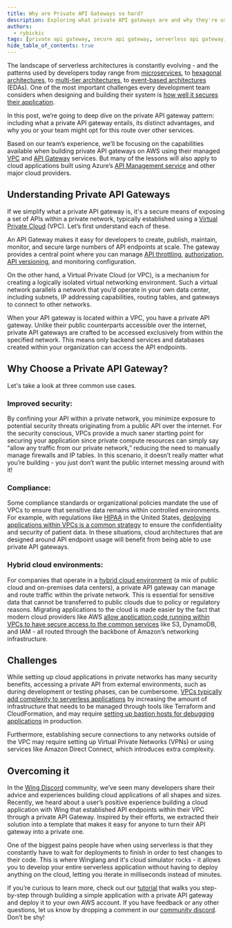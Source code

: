 ```yaml
---
title: Why are Private API Gateways so hard?
description: Exploring what private API gateways are and why they're used in the context of the serverless architecture landscape.
authors:
  - rybickic
tags: [private api gateway, secure api gateway, serverless api gateway, private api gateway example, private api gateway tutorial, api gateway vpc, private api gateway terraform, application gateway, private endpoint, winglang, wing cloud]
hide_table_of_contents: true
---
```



The landscape of serverless architectures is constantly evolving - and the patterns used by developers today range from [microservices](https://en.wikipedia.org/wiki/Microservices), to [hexagonal architectures](https://en.wikipedia.org/wiki/Hexagonal_architecture_(software)), to [multi-tier architectures](https://en.wikipedia.org/wiki/Multitier_architecture), to [event-based architectures](https://en.wikipedia.org/wiki/Event-driven_architecture) (EDAs). One of the most important challenges every development team considers when designing and building their system is [how well it secures their application](https://franklyspeaking.substack.com/p/frankly-speaking-52620-cloud-security).

In this post, we’re going to deep dive on the private API gateway pattern: including what a private API gateway entails, its distinct advantages, and why you or your team might opt for this route over other services.

Based on our team’s experience, we’ll be focusing on the capabilities available when building private API gateways on AWS using their managed [VPC](https://docs.aws.amazon.com/vpc/latest/userguide/what-is-amazon-vpc.html) and [API Gateway](https://docs.aws.amazon.com/apigateway/latest/developerguide/welcome.html) services. But many of the lessons will also apply to cloud applications built using Azure’s [API Management service](https://learn.microsoft.com/en-us/azure/api-management/private-endpoint) and other major cloud providers. 

## Understanding Private API Gateways

If we simplify what a private API gateway is, it's a secure means of exposing a set of APIs within a private network, typically established using a [Virtual Private Cloud](https://en.wikipedia.org/wiki/Virtual_private_cloud) (VPC). Let’s first understand each of these.

An API Gateway makes it easy for developers to create, publish, maintain, monitor, and secure large numbers of API endpoints at scale. The gateway provides a central point where you can manage [API throttling](https://www.tibco.com/glossary/what-is-api-throttling), [authorization](https://konghq.com/learning-center/api-gateway/api-gateway-authentication), [API versioning](https://www.postman.com/api-platform/api-versioning/), and monitoring configuration.

On the other hand, a Virtual Private Cloud (or VPC), is a mechanism for creating a logically isolated virtual networking environment. Such a virtual network parallels a network that you’d operate in your own data center, including subnets, IP addressing capabilities, routing tables, and gateways to connect to other networks.

When your API gateway is located within a VPC, you have a private API gateway. Unlike their public counterparts accessible over the internet, private API gateways are crafted to be accessed exclusively from within the specified network. This means only backend services and databases created within your organization can access the API endpoints.

## Why Choose a Private API Gateway?

Let's take a look at three common use cases.

### Improved security:

By confining your API within a private network, you minimize exposure to potential security threats originating from a public API over the internet. For the security conscious, VPCs provide a much saner starting point for securing your application since private compute resources can simply say “allow any traffic from our private network,” reducing the need to manually manage firewalls and IP tables. In this scenario, it doesn’t really matter what you’re building - you just don’t want the public internet messing around with it!

### Compliance:

Some compliance standards or organizational policies mandate the use of VPCs to ensure that sensitive data remains within controlled environments. For example, with regulations like [HIPAA](https://www.hhs.gov/hipaa/for-professionals/security/laws-regulations/index.html) in the United States, [deploying applications within VPCs is a common strategy](https://blog.scottlogic.com/2021/10/11/vpcs-aws.html) to ensure the confidentiality and security of patient data. In these situations, cloud architectures that are designed around API endpoint usage will benefit from being able to use private API gateways.

### Hybrid cloud environments:

For companies that operate in a [hybrid cloud environment](https://docs.aws.amazon.com/whitepapers/latest/public-sector-cloud-transformation/selecting-the-right-cloud-for-workloads-differences-between-public-private-and-hybrid.html) (a mix of public cloud and on-premises data centers), a private API gateway can manage and route traffic within the private network. This is essential for sensitive data that cannot be transferred to public clouds due to policy or regulatory reasons. Migrating applications to the cloud is made easier by the fact that modern cloud providers like AWS [allow application code running within VPCs to have secure access to the common services](https://docs.aws.amazon.com/AmazonECS/latest/bestpracticesguide/networking-connecting-vpc.html) like S3, DynamoDB, and IAM - all routed through the backbone of Amazon’s networking infrastructure.

## Challenges

While setting up cloud applications in private networks has many security benefits, accessing a private API from external environments, such as during development or testing phases, can be cumbersome. [VPCs typically add complexity to serverless applications](https://medium.com/@robertcurran5635/dragging-serverless-web-apps-into-the-vpc-d97cabd47e79) by increasing the amount of infrastructure that needs to be managed through tools like Terraform and CloudFormation, and may require [setting up bastion hosts for debugging applications](https://dev.to/aws-builders/bastion-host-in-aws-vpc-2i63) in production.

Furthermore, establishing secure connections to any networks outside of the VPC may require setting up Virtual Private Networks (VPNs) or using services like Amazon Direct Connect, which introduces extra complexity.

## Overcoming it

In the [Wing Discord](https://t.winglang.io/discord) community, we’ve seen many developers share their advice and experiences building cloud applications of all shapes and sizes. Recently, we heard about a user’s positive experience building a cloud application with Wing that established API endpoints within their VPC through a private API Gateway. Inspired by their efforts, we extracted their solution into a template that makes it easy for anyone to turn their API gateway into a private one.

One of the biggest pains people have when using serverless is that they constantly have to wait for deployments to finish in order to test changes to their code. This is where Winglang and it's cloud simulator rocks - it allows you to develop your entire serverless application without having to deploy anything on the cloud, letting you iterate in milliseconds instead of minutes.

If you’re curious to learn more, check out our [tutorial](./2024-02-09-private-api-gateway-aws.md) that walks you step-by-step through building a simple application with a private API gateway and deploy it to your own AWS account. If you have feedback or any other questions, let us know by dropping a comment in our [community discord](https://t.winglang.io/discord). Don’t be shy!
